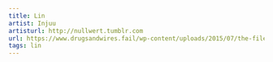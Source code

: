 ```yaml
---
title: Lin
artist: Injuu
artisturl: http://nullwert.tumblr.com
url: https://www.drugsandwires.fail/wp-content/uploads/2015/07/the-file-i-have-no-idea-what-im-doing-already-exists.png
tags: lin
---
```


